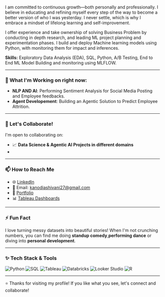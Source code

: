 

I am committed to continuous growth—both personally and professionally. I believe in educating and refining myself every step of the way to become a better version of who I was yesterday. I never settle, which is why I embrace a mindset of lifelong learning and self-improvement.

I offer experience and take ownership of solving Business Problem by conducting in depth research, and leading ML project planning and experimentation phases. 
I build and deploy Machine learning models using Python, with monitoring them for impact and inferences. 

**Skills:** Exploratory Data Analysis (EDA), SQL, Python, A/B Testing, End to End ML Model Building and monitoring using MLFLOW. 

---

### 🔭 What I'm Working on right now: 
- **NLP AND AI**: Performing Sentiment Analysis for Social Media Posting and Employee feedbacks.
- **Agent Developement**: Building an Agentic Solution to Predict Employee Attrition. 

---

### 👯 Let's Collaborate!
I'm open to collaborating on:
- 📈 **Data Science & Agentic AI Projects in different domains**
- 
---

### 📫 How to Reach Me
- 🌐 [LinkedIn](https://www.linkedin.com/in/shivanikanodia)
- 📧 Email: kanodiashivani27@gmail.com
- 📁 [Portfolio](https://github.com/Shivanikanodia)
- 📊 [Tableau Dashboards](https://shorturl.at/hGzDx)

---

### ⚡ Fun Fact
I love turning messy datasets into beautiful stories! When I'm not crunching numbers, you can find me doing **standup comedy**,**performing dance** or diving into **personal development**.

---

### ✨ Tech Stack & Tools
![Python](https://img.shields.io/badge/Python-3776AB?style=for-the-badge&logo=python&logoColor=white)
![SQL](https://img.shields.io/badge/SQL-025E8C?style=for-the-badge&logo=sqlite&logoColor=white)
![Tableau](https://img.shields.io/badge/Tableau-E97627?style=for-the-badge&logo=tableau&logoColor=white)
![Databricks](https://img.shields.io/badge/Databricks-FF3621?style=for-the-badge&logo=databricks&logoColor=white)
![Looker Studio](https://img.shields.io/badge/Looker%20Studio-4285F4?style=for-the-badge&logo=googleanalytics&logoColor=white)
![R](https://img.shields.io/badge/R-276DC3?style=for-the-badge&logo=r&logoColor=white)

---

⭐️ Thanks for visiting my profile! If you like what you see, let's connect and collaborate!

